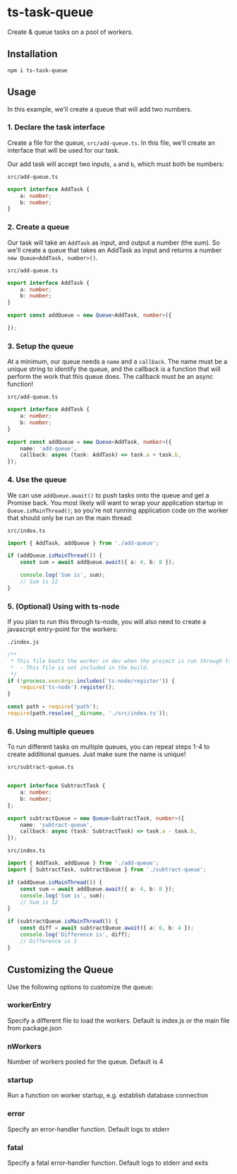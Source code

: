 # ts-task-queue

Create & queue tasks on a pool of workers.

## Installation

`npm i ts-task-queue`

## Usage

In this example, we'll create a queue that will add two numbers.

### 1. Declare the task interface

Create a file for the queue, `src/add-queue.ts`. In this file, we'll create an interface that will be used for our task.

Our add task will accept two inputs, `a` and `b`, which must both be numbers:

`src/add-queue.ts`
```typescript
export interface AddTask {
	a: number;
	b: number;
}
```

### 2. Create a queue

Our task will take an `AddTask` as input, and output a number (the sum). So we'll create a queue that takes an AddTask as input and returns a number `new Queue<AddTask, number>()`.


`src/add-queue.ts`
```typescript
export interface AddTask {
	a: number;
	b: number;
}

export const addQueue = new Queue<AddTask, number>({

});
```

### 3. Setup the queue

At a minimum, our queue needs a `name` and a `callback`. The name must be a unique string to identify the queue, and the callback is a function that will perform the work that this queue does. The callback must be an async function!

`src/add-queue.ts`
```typescript
export interface AddTask {
	a: number;
	b: number;
}

export const addQueue = new Queue<AddTask, number>({
	name: 'add-queue',
	callback: async (task: AddTask) => task.a + task.b,
});
```

### 4. Use the queue

We can use `addQueue.await()` to push tasks onto the queue and get a Promise back. You most likely will want to wrap your application startup in `Queue.isMainThread()`; so you're not running application code on the worker that should only be run on the main thread:

`src/index.ts`
```typescript
import { AddTask, addQueue } from './add-queue';

if (addQueue.isMainThread()) {
	const sum = await addQueue.await({ a: 4, b: 8 });

	console.log('Sum is', sum);
	// Sum is 12
}
```

### 5. (Optional) Using with ts-node

If you plan to run this through ts-node, you will also need to create a javascript entry-point for the workers:

`./index.js`
```javascript
/**
 * This file boots the worker in dev when the project is run through ts-node.
 *  - This file is not included in the build.
 */
if (!process.execArgv.includes('ts-node/register')) {
    require('ts-node').register();
}

const path = require('path');
require(path.resolve(__dirname, './src/index.ts'));
```

### 6. Using multiple queues

To run different tasks on multiple queues, you can repeat steps 1-4 to create additional queues. Just make sure the name is unique!

`src/subtract-queue.ts`
```typescript

export interface SubtractTask {
	a: number;
	b: number;
};

export subtractQueue = new Queue<SubtractTask, number>({
	name: 'subtract-queue',
	callback: async (task: SubtractTask) => task.a - task.b,
});
```

`src/index.ts`
```typescript
import { AddTask, addQueue } from './add-queue';
import { SubtractTask, subtractQueue } from './subtract-queue';

if (addQueue.isMainThread()) {
	const sum = await addQueue.await({ a: 4, b: 8 });
	console.log('Sum is', sum);
	// Sum is 12
}

if (subtractQueue.isMainThread()) {
	const diff = await subtractQueue.await({ a: 6, b: 4 });
	console.log('Difference is', diff);
	// Difference is 2
}
```

## Customizing the Queue

Use the following options to customize the queue:

### workerEntry

Specify a different file to load the workers. Default is index.js or the main file from package.json

### nWorkers

Number of workers pooled for the queue. Default is 4

### startup

Run a function on worker startup, e.g. establish database connection

### error

Specify an error-handler function. Default logs to stderr

### fatal

Specify a fatal error-handler function. Default logs to stderr and exits
